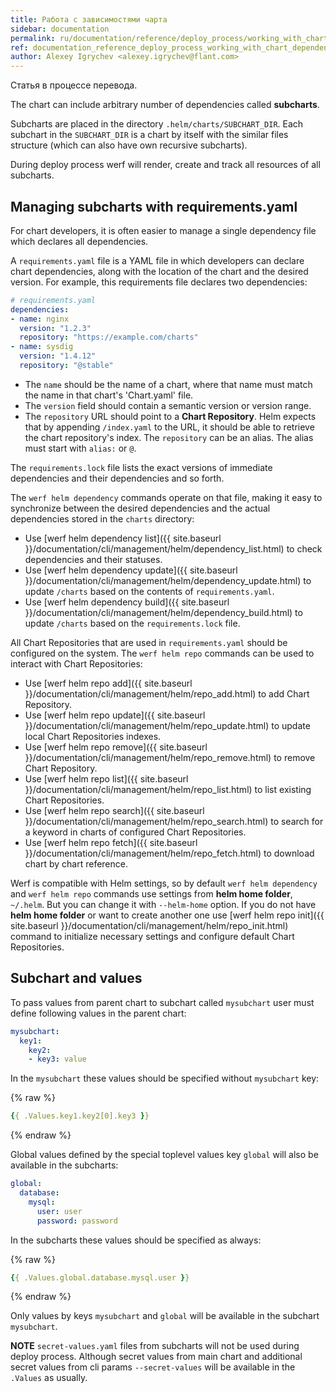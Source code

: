 ```yaml
---
title: Работа с зависимостями чарта
sidebar: documentation
permalink: ru/documentation/reference/deploy_process/working_with_chart_dependencies.html
ref: documentation_reference_deploy_process_working_with_chart_dependencies
author: Alexey Igrychev <alexey.igrychev@flant.com>
---
```


<div id="outdatedWarning" class="docs__outdated active">
    Статья в процессе перевода.
</div>

The chart can include arbitrary number of dependencies called **subcharts**.

Subcharts are placed in the directory `.helm/charts/SUBCHART_DIR`. Each subchart in the `SUBCHART_DIR` is a chart by itself with the similar files structure (which can also have own recursive subcharts).

During deploy process werf will render, create and track all resources of all subcharts.

## Managing subcharts with requirements.yaml

For chart developers, it is often easier to manage a single dependency file which declares all dependencies.

A `requirements.yaml` file is a YAML file in which developers can declare chart dependencies, along with the location of the chart and the desired version. For example, this requirements file declares two dependencies:

```yaml
# requirements.yaml
dependencies:
- name: nginx
  version: "1.2.3"
  repository: "https://example.com/charts"
- name: sysdig
  version: "1.4.12"
  repository: "@stable"
```

* The `name` should be the name of a chart, where that name must match the name in that chart's 'Chart.yaml' file.
* The `version` field should contain a semantic version or version range.
* The `repository` URL should point to a **Chart Repository**. Helm expects that by appending `/index.yaml` to the URL, it should be able to retrieve the chart repository's index. The `repository` can be an alias. The alias must start with `alias:` or `@`.

The `requirements.lock` file lists the exact versions of immediate dependencies and their dependencies and so forth.

The `werf helm dependency` commands operate on that file, making it easy to synchronize between the desired dependencies and the actual dependencies stored in the `charts` directory:
* Use [werf helm dependency list]({{ site.baseurl }}/documentation/cli/management/helm/dependency_list.html) to check dependencies and their statuses.  
* Use [werf helm dependency update]({{ site.baseurl }}/documentation/cli/management/helm/dependency_update.html) to update `/charts` based on the contents of `requirements.yaml`.
* Use [werf helm dependency build]({{ site.baseurl }}/documentation/cli/management/helm/dependency_build.html) to update `/charts` based on the `requirements.lock` file.

All Chart Repositories that are used in `requirements.yaml` should be configured on the system. The `werf helm repo` commands can be used to interact with Chart Repositories:
* Use [werf helm repo add]({{ site.baseurl }}/documentation/cli/management/helm/repo_add.html) to add Chart Repository.
* Use [werf helm repo update]({{ site.baseurl }}/documentation/cli/management/helm/repo_update.html) to update local Chart Repositories indexes.
* Use [werf helm repo remove]({{ site.baseurl }}/documentation/cli/management/helm/repo_remove.html) to remove Chart Repository.
* Use [werf helm repo list]({{ site.baseurl }}/documentation/cli/management/helm/repo_list.html) to list existing Chart Repositories.
* Use [werf helm repo search]({{ site.baseurl }}/documentation/cli/management/helm/repo_search.html) to search for a keyword in charts of configured Chart Repositories.
* Use [werf helm repo fetch]({{ site.baseurl }}/documentation/cli/management/helm/repo_fetch.html) to download chart by chart reference.

Werf is compatible with Helm settings, so by default `werf helm dependency` and `werf helm repo` commands use settings from **helm home folder**, `~/.helm`. But you can change it with `--helm-home` option. If you do not have **helm home folder** or want to create another one use [werf helm repo init]({{ site.baseurl }}/documentation/cli/management/helm/repo_init.html) command to initialize necessary settings and configure default Chart Repositories.

## Subchart and values

To pass values from parent chart to subchart called `mysubchart` user must define following values in the parent chart:

```yaml
mysubchart:
  key1:
    key2:
    - key3: value
```

In the `mysubchart` these values should be specified without `mysubchart` key:

{% raw %}
```yaml
{{ .Values.key1.key2[0].key3 }}
```
{% endraw %}

Global values defined by the special toplevel values key `global` will also be available in the subcharts:

```yaml
global:
  database:
    mysql:
      user: user
      password: password
```

In the subcharts these values should be specified as always:

{% raw %}
```yaml
{{ .Values.global.database.mysql.user }}
```
{% endraw %}

Only values by keys `mysubchart` and `global` will be available in the subchart `mysubchart`.

**NOTE** `secret-values.yaml` files from subcharts will not be used during deploy process. Although secret values from main chart and additional secret values from cli params `--secret-values` will be available in the `.Values` as usually.
